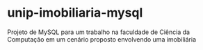 # unip-imobiliaria-mysql
Projeto de MySQL para um trabalho na faculdade de Ciência da Computação em um cenário proposto envolvendo uma imobiliária
